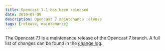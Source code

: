 ```yaml
---
title: Opencast 7.1 has been released
date: 2019-07-09
description: Opencast 7 maintenance release
tags: [release, maintenance]
---
```


The Opencast 7.1 is a maintenance release of the Opencast 7 branch. A full list of changes can be found in the
[change log](https://docs.opencast.org/r/7.x/admin/changelog/#opencast-71).
